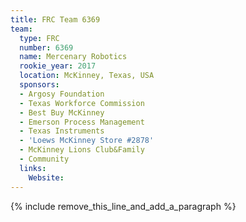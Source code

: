 ```yaml
---
title: FRC Team 6369
team:
  type: FRC
  number: 6369
  name: Mercenary Robotics
  rookie_year: 2017
  location: McKinney, Texas, USA
  sponsors:
  - Argosy Foundation
  - Texas Workforce Commission
  - Best Buy McKinney
  - Emerson Process Management
  - Texas Instruments
  - 'Loews McKinney Store #2878'
  - McKinney Lions Club&Family
  - Community
  links:
    Website:
---
```


{% include remove_this_line_and_add_a_paragraph %}